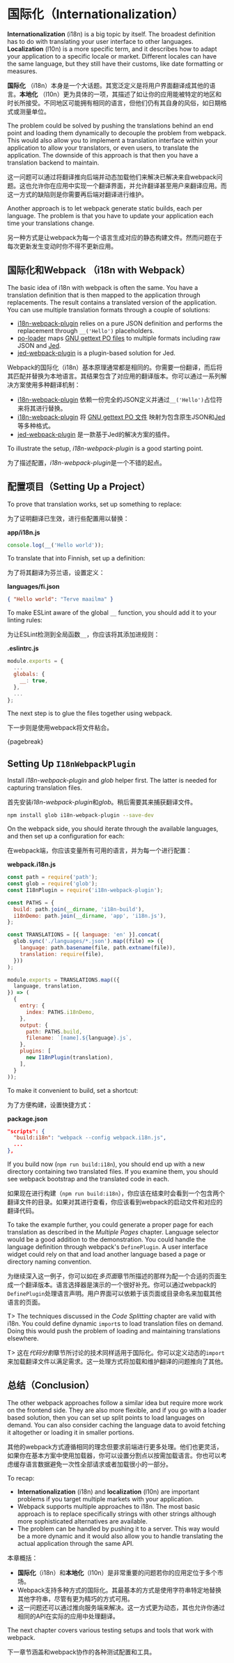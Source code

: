 # 国际化（Internationalization）

**Internationalization** (i18n) is a big topic by itself. The broadest definition has to do with translating your user interface to other languages. **Localization** (l10n) is a more specific term, and it describes how to adapt your application to a specific locale or market. Different locales can have the same language, but they still have their customs, like date formatting or measures.

**国际化** （i18n）本身是一个大话题。其宽泛定义是将用户界面翻译成其他的语言。**本地化** （l10n）更为具体的一项，其描述了如让你的应用能被特定的地区和时长所接受。不同地区可能拥有相同的语言，但他们仍有其自身的风俗，如日期格式或测量单位。

The problem could be solved by pushing the translations behind an end point and loading them dynamically to decouple the problem from webpack. This would also allow you to implement a translation interface within your application to allow your translators, or even users, to translate the application. The downside of this approach is that then you have a translation backend to maintain.

这一问题可以通过将翻译推向后端并动态加载他们来解决已解决来自webpack问题。这也允许你在应用中实现一个翻译界面，并允许翻译甚至用户来翻译应用。而这一方式的缺陷则是你需要再后端对翻译进行维护。

Another approach is to let webpack generate static builds, each per language. The problem is that you have to update your application each time your translations change.

另一种方式是让webpack为每一个语言生成对应的静态构建文件。然而问题在于每次更新发生变动时你不得不更新应用。

## 国际化和Webpack （i18n with Webpack）

The basic idea of i18n with webpack is often the same. You have a translation definition that is then mapped to the application through replacements. The result contains a translated version of the application. You can use multiple translation formats through a couple of solutions:

* [i18n-webpack-plugin](https://www.npmjs.com/package/i18n-webpack-plugin) relies on a pure JSON definition and performs the replacement through `__('Hello')` placeholders.
* [po-loader](https://www.npmjs.com/package/po-loader) maps [GNU gettext PO files](https://www.gnu.org/software/gettext/manual/html_node/PO-Files.html) to multiple formats including raw JSON and [Jed](https://messageformat.github.io/Jed/).
* [jed-webpack-plugin](https://www.npmjs.com/package/jed-webpack-plugin) is a plugin-based solution for Jed.

Webpack的国际化（i18n）基本原理通常都是相同的。你需要一份翻译，而后将其匹配并替换为本地语言。其结果包含了对应用的翻译版本。你可以通过一系列解决方案使用多种翻译机制：

* [i18n-webpack-plugin](https://www.npmjs.com/package/i18n-webpack-plugin) 依赖一份完全的JSON定义并通过`__('Hello')`占位符来将其进行替换。
* [i18n-webpack-plugin](https://www.npmjs.com/package/i18n-webpack-plugin) 将 [GNU gettext PO 文件](https://www.gnu.org/software/gettext/manual/html_node/PO-Files.html) 映射为包含原生JSON和[Jed](https://messageformat.github.io/Jed/)等多种格式。
* [jed-webpack-plugin](https://www.npmjs.com/package/jed-webpack-plugin) 是一款基于Jed的解决方案的插件。

To illustrate the setup, *i18n-webpack-plugin* is a good starting point.

为了描述配置，*i18n-webpack-plugin*是一个不错的起点。

## 配置项目（Setting Up a Project）

To prove that translation works, set up something to replace:

为了证明翻译已生效，进行些配置用以替换：

**app/i18n.js**

```javascript
console.log(__('Hello world'));
```

To translate that into Finnish, set up a definition:

为了将其翻译为芬兰语，设置定义：

**languages/fi.json**

```json
{ "Hello world": "Terve maailma" }
```

To make ESLint aware of the global `__` function, you should add it to your linting rules:

为让ESLint检测到全局函数`__`，你应该将其添加进规则：

**.eslintrc.js**

```javascript
module.exports = {
  ...
  globals: {
    __: true,
  },
  ...
};
```

The next step is to glue the files together using webpack.

下一步则是使用webpack将文件粘合。

{pagebreak}

## Setting Up `I18nWebpackPlugin`

Install *i18n-webpack-plugin* and *glob* helper first. The latter is needed for capturing translation files.

首先安装*i18n-webpack-plugin*和*glob*。稍后需要其来捕获翻译文件。

```bash
npm install glob i18n-webpack-plugin --save-dev
```

On the webpack side, you should iterate through the available languages, and then set up a configuration for each:

在webpack端，你应该变量所有可用的语言，并为每一个进行配置：

**webpack.i18n.js**

```javascript
const path = require('path');
const glob = require('glob');
const I18nPlugin = require('i18n-webpack-plugin');

const PATHS = {
  build: path.join(__dirname, 'i18n-build'),
  i18nDemo: path.join(__dirname, 'app', 'i18n.js'),
};

const TRANSLATIONS = [{ language: 'en' }].concat(
  glob.sync('./languages/*.json').map((file) => ({
    language: path.basename(file, path.extname(file)),
    translation: require(file),
  }))
);

module.exports = TRANSLATIONS.map(({
  language, translation,
}) => (
  {
    entry: {
      index: PATHS.i18nDemo,
    },
    output: {
      path: PATHS.build,
      filename: `[name].${language}.js`,
    },
    plugins: [
      new I18nPlugin(translation),
    ],
  }
));
```

To make it convenient to build, set a shortcut:

为了方便构建，设置快捷方式：

**package.json**

```json
"scripts": {
  "build:i18n": "webpack --config webpack.i18n.js",
  ...
},
```

If you build now (`npm run build:i18n`), you should end up with a new directory containing two translated files. If you examine them, you should see webpack bootstrap and the translated code in each.

如果现在进行构建（`npm run build:i18n`），你应该在结束时会看到一个包含两个翻译文件的目录。如果对其进行查看，你应该看到webpack的启动文件和对应的翻译代码。

To take the example further, you could generate a proper page for each translation as described in the *Multiple Pages* chapter. Language selector would be a good addition to the demonstration. You could handle the language definition through webpack's `DefinePlugin`. A user interface widget could rely on that and load another language based a page or directory naming convention.

为继续深入这一例子，你可以如在*多页面*章节所描述的那样为配一个合适的页面生成一个翻译版本。语言选择器是演示的一个很好补充。你可以通过webpack的`DefinePlugin`处理语言声明。用户界面可以依赖于该页面或目录命名来加载其他语言的页面。

T> The techniques discussed in the *Code Splitting* chapter are valid with i18n. You could define dynamic `import`s to load translation files on demand. Doing this would push the problem of loading and maintaining translations elsewhere.

T> 这在*代码分割*章节所讨论的技术同样适用于国际化。你可以定义动态的`import`来加载翻译文件以满足需求。这一处理方式将加载和维护翻译的问题推向了其他。

## 总结（Conclusion）

The other webpack approaches follow a similar idea but require more work on the frontend side. They are also more flexible, and if you go with a loader based solution, then you can set up split points to load languages on demand. You can also consider caching the language data to avoid fetching it altogether or loading it in smaller portions.

其他的webpack方式遵循相同的理念但要求前端进行更多处理。他们也更灵活，如果你在基本方案中使用加载器，你可以设置分割点以按需加载语言。你也可以考虑缓存语言数据避免一次性全部请求或者加载很小的一部分。

To recap:

* **Internationalization** (i18n) and **localization** (l10n) are important problems if you target multiple markets with your application.
* Webpack supports multiple approaches to i18n. The most basic approach is to replace specifically strings with other strings although more sophisticated alternatives are available.
* The problem can be handled by pushing it to a server. This way would be a more dynamic and it would also allow you to handle translating the actual application through the same API.

本章概括：

* **国际化**（i18n）和**本地化**（l10n）是非常重要的问题若你的应用定位于多个市场。
* Webpack支持多种方式的国际化。其最基本的方式是使用字符串特定地替换其他字符串，尽管有更为精巧的方式可用。
* 这一问题还可以通过推向服务端来解决。这一方式更为动态，其也允许你通过相同的API在实际的应用中处理翻译。

The next chapter covers various testing setups and tools that work with webpack.

下一章节涵盖和webpack协作的各种测试配置和工具。